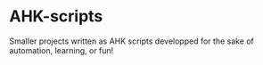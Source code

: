 # AHK-scripts
Smaller projects written as AHK scripts developped for the sake of automation, learning, or fun!
